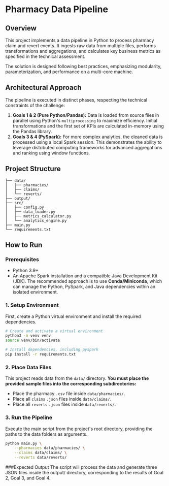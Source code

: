 # Pharmacy Data Pipeline

## Overview

This project implements a data pipeline in Python to process pharmacy claim and revert events. It ingests raw data from multiple files, performs transformations and aggregations, and calculates key business metrics as specified in the technical assessment.

The solution is designed following best practices, emphasizing modularity, parameterization, and performance on a multi-core machine.

## Architectural Approach

The pipeline is executed in distinct phases, respecting the technical constraints of the challenge:

1.  **Goals 1 & 2 (Pure Python/Pandas):** Data is loaded from source files in parallel using Python's `multiprocessing` to maximize efficiency. Initial transformations and the first set of KPIs are calculated in-memory using the Pandas library.
2.  **Goals 3 & 4 (PySpark):** For more complex analytics, the cleaned data is processed using a local Spark session. This demonstrates the ability to leverage distributed computing frameworks for advanced aggregations and ranking using window functions.

## Project Structure
```
├── data/
│   ├── pharmacies/
│   ├── claims/
│   └── reverts/
├── output/
├── src/
│   ├── config.py
│   ├── data_loader.py
│   ├── metrics_calculator.py
│   └── analytics_engine.py
├── main.py
└── requirements.txt
```



## How to Run

### Prerequisites
- Python 3.9+
- An Apache Spark installation and a compatible Java Development Kit (JDK). The recommended approach is to use **Conda/Miniconda**, which can manage the Python, PySpark, and Java dependencies within an isolated environment.

### 1. Setup Environment
First, create a Python virtual environment and install the required dependencies.
```bash
# Create and activate a virtual environment
python3 -m venv venv
source venv/bin/activate

# Install dependencies, including pyspark
pip install -r requirements.txt
```

### 2. Place Data Files
This project reads data from the `data/` directory. **You must place the provided sample files into the corresponding subdirectories:**
- Place the pharmacy `.csv` file inside `data/pharmacies/`.
- Place all `claims` `.json` files inside `data/claims/`.
- Place all `reverts` `.json` files inside `data/reverts/`.

### 3. Run the Pipeline
Execute the main script from the project's root directory, providing the paths to the data folders as arguments.
```bash
python main.py \
    --pharmacies data/pharmacies/ \
    --claims data/claims/ \
    --reverts data/reverts/
```


###Expected Output
The script will process the data and generate three JSON files inside the output/ directory, corresponding to the results of Goal 2, Goal 3, and Goal 4.


